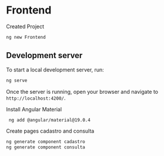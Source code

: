 # Frontend

Created Project
```bash
ng new Frontend
```

## Development server

To start a local development server, run:

```bash
ng serve
```

Once the server is running, open your browser and navigate to `http://localhost:4200/`.

Install Angular Material
```bash
 ng add @angular/material@19.0.4
```

Create pages cadastro and consulta
```bash
ng generate component cadastro
ng generate component consulta
```